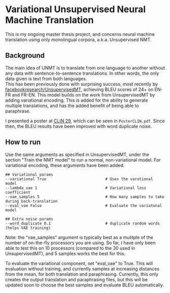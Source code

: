 # Variational Unsupervised Neural Machine Translation

This is my ongoing master thesis project, and concerns neural machine translation using only monolingual corpora, a.k.a. Unsupervised NMT.

## Background
The main idea of UNMT is to translate from one language to another without any data with sentence-to-sentence translations. In other words, the only data given is text from both languages.  
This has been previously done with surprising success, most recently by [facebookresearch/UnsupervisedMT](https://github.com/facebookresearch/UnsupervisedMT), achieving BLEU scores of 24+ on EN-FR and FR-EN.
This model builds on the work from UnsupervisedMT by adding variational encoding. This is added for the ability to generate multiple translations, and has the added benefit of being able to paraphrase.

I presented a poster at [CLIN 29](https://www.let.rug.nl/clin29/), which can be seen in `PosterCLIN.pdf`. Since then, the BLEU results have been improved with word duplicate noise.


## How to run
Use the same arguments as specified in UnsupervisedMT, under the section "Train the NMT model" to run a normal, non-variational model. For variational encoding, these arguments have been added:

```
## Variational params
--variational True                          # Uses the varational model
--lambda_vae 1                              # Variational loss coefficient
--vae_samples 5                             # How many samples to take during back-translation
--eval_vae False                            # Evaluate the variatonal model 

## Extra noise params
--word_duplicate 0.1                        # duplicate random words (helps VAE training)
```

Note: the "vae_samples" argument is typically best as a mulitple of the number of on-the-fly processors you are using. So far, I have only been able to test this on 10 processors (compared to the 30 used in UnsupervisedMT), and 5 samples works the best for this. 

To evaluate the variational component, set "eval_vae" to True. This will evaluation without training, and currently samples at increasing distances from the mean, for both translation and paraphrasing. Currently, this only creates the output translation and paraphrasing files, but this will be updated soon to choose the best samples and evaluate BLEU automatically. 

